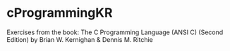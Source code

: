 # cProgrammingKR

Exercises from the book: The C Programming Language (ANSI C) (Second Edition) by Brian W. Kernighan & Dennis M. Ritchie
